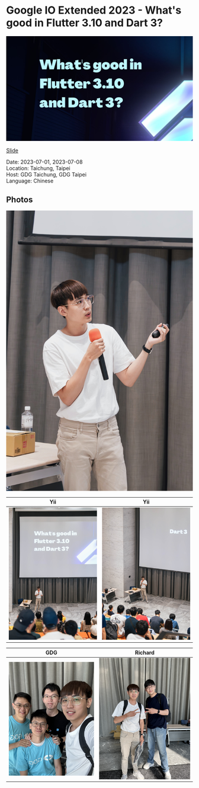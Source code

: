 # Google IO Extended 2023 - What's good in Flutter 3.10 and Dart 3?

<img src='cover.jpg'></img>

[Slide](https://www.canva.com/design/DAFjkJ5VtCc/4CAtAlOYJ2QqZqBJOi3VvQ/view?utm_content=DAFjkJ5VtCc&utm_campaign=designshare&utm_medium=link&utm_source=publishsharelink)

Date: 2023-07-01, 2023-07-08 <br>
Location: Taichung, Taipei <br>
Host: GDG Taichung, GDG Taipei <br>
Language: Chinese <br>

## Photos
![](photos/1.jpg)

Yii            | Yii
:-------------------------:|:-------------------------:|
![](photos/2.jpg)  |  ![](photos/3.jpg)

GDG            | Richard
:-------------------------:|:-------------------------:|
![](photos/4.jpg)  |  ![](photos/5.jpg)